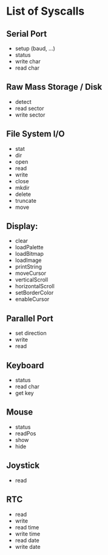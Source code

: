 # List of Syscalls

## Serial Port

- setup (baud, ...)
- status
- write char
- read char

## Raw Mass Storage / Disk

- detect
- read sector
- write sector

## File System I/O

- stat
- dir
- open
- read
- write
- close
- mkdir
- delete
- truncate
- move
   
## Display:

- clear
- loadPalette
- loadBitmap
- loadImage
- printString
- moveCursor
- verticalScroll
- horizontalScroll
- setBorderColor
- enableCursor

## Parallel Port

- set direction
- write
- read

## Keyboard

- status
- read char
- get key

## Mouse

- status
- readPos
- show
- hide

## Joystick

- read

## RTC
- read
- write
- read time
- write time
- read date
- write date
   